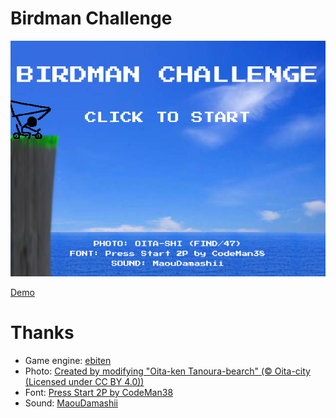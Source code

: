 # Birdman Challenge

![Birdman Challenge](https://github.com/tsujio/game-birdman/blob/main/image.png?raw=true)

[Demo](https://www.tsujio.org/game-birdman/)

# Thanks

- Game engine: [ebiten](https://ebiten.org/)
- Photo: [Created by modifying "Oita-ken Tanoura-bearch" (© Oita-city (Licensed under CC BY 4.0))](https://search.find47.jp/ja/i/Z0KMD)
- Font: [Press Start 2P by CodeMan38](https://fonts.google.com/specimen/Press+Start+2P)
- Sound: [MaouDamashii](https://maou.audio/)

